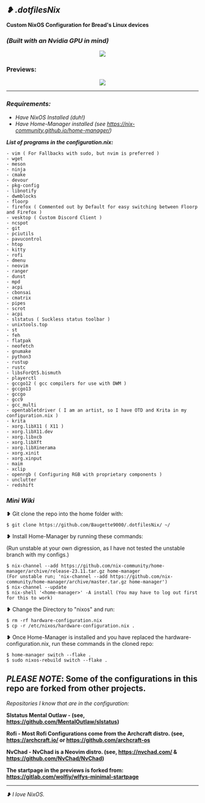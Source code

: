 ## *❥ .dotfilesNix*

**Custom NixOS Configuration for Bread's Linux devices**
﻿
### *(Built with an Nvidia GPU in mind)*

<p align="center">
  <img src="https://github.com/Baugette9000/.dotfilesNix/assets/119767561/907dc3bd-ec0f-42cc-8368-e59c83892157" />
</p>

### Previews: 

<p align ="center">
  <img src="https://github.com/Baugette9000/.dotfilesNix/assets/119767561/c2cf569a-e556-4638-aeff-b950ef4c097e" />
</p>


** **
### *Requirements:*
- *Have NixOS Installed (duh!)*
- *Have Home-Manager installed (see https://nix-community.github.io/home-manager/)*

***List of programs in the configuration.nix:***

    - vim ( For Fallbacks with sudo, but nvim is preferred )
    - wget
    - meson 
    - ninja
    - cmake 
    - devour
    - pkg-config
    - libnotify
    - dwmblocks
    - floorp
    - firefox ( Commented out by Default for easy switching between Floorp and Firefox )
    - vesktop ( Custom Discord Client )
    - ncspot
    - git
    - pciutils
    - pavucontrol
    - htop
    - kitty
    - rofi 
    - dmenu
    - neovim
    - ranger
    - dunst
    - mpd
    - acpi
    - cbonsai
    - cmatrix  
    - pipes
    - scrot
    - acpi
    - slstatus ( Suckless status toolbar )
    - unixtools.top
    - st 
    - feh 
    - flatpak
    - neofetch
    - gnumake
    - python3
    - rustup
    - rustc
    - libsForQt5.bismuth
    - playerctl
    - gccgo12 ( gcc compilers for use with DWM )
    - gccgo13
    - gccgo
    - gcc9
    - gcc_multi
    - opentabletdriver ( I am an artist, so I have OTD and Krita in my configuration.nix )
    - krita
    - xorg.libX11 ( X11 )
    - xorg.libX11.dev
    - xorg.libxcb
    - xorg.libXft
    - xorg.libXinerama
    - xorg.xinit
    - xorg.xinput
    - maim
    - xclip
    - openrgb ( Configuring RGB with proprietary components )
    - unclutter
    - redshift

### *Mini Wiki* 
❥ Git clone the repo into the home folder with:

    $ git clone https://github.com/Baugette9000/.dotfilesNix/ ~/
    

❥ Install Home-Manager by running these commands:

(Run unstable at your own digression, as I have not tested the unstable branch with my configs.)

    $ nix-channel --add https://github.com/nix-community/home-manager/archive/release-23.11.tar.gz home-manager
    (For unstable run; 'nix-channel --add https://github.com/nix-community/home-manager/archive/master.tar.gz home-manager')
    $ nix-channel --update
    $ nix-shell '<home-manager>' -A install (You may have to log out first for this to work)

❥ Change the Directory to "nixos" and run:
    
    $ rm -rf hardware-configuration.nix
    $ cp -r /etc/nixos/hardware-configuration.nix .
   
❥ Once Home-Manager is installed and you have replaced the hardware-configuration.nix, run these commands in the cloned repo:
  
    $ home-manager switch --flake .
    $ sudo nixos-rebuild switch --flake .
    

## *PLEASE NOTE*: Some of the configurations in this repo are forked from other projects. 

  *Repositories I know that are in the configuration:*

  **Slstatus Mental Outlaw - (see, https://github.com/MentalOutlaw/slstatus)**
  
  **Rofi - Most Rofi Configurations come from the Archcraft distro. (see, https://archcraft.io/ or https://github.com/archcraft-os**
  
  **NvChad - NvChad is a Neovim distro. (see, https://nvchad.com/ & https://github.com/NvChad/NvChad)**
 
  **The startpage in the previews is forked from: https://gitlab.com/wolfiy/wlfys-minimal-startpage**

  ** **

*❥ I love NixOS.*
